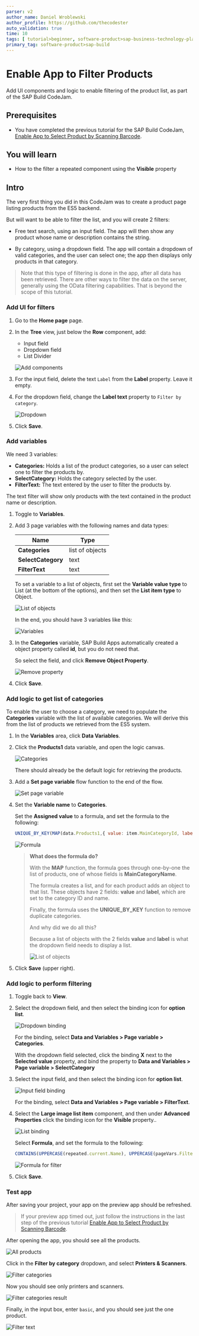```yaml
---
parser: v2
author_name: Daniel Wroblewski
author_profile: https://github.com/thecodester
auto_validation: true
time: 10
tags: [ tutorial>beginner, software-product>sap-business-technology-platform,software-product>sap-build, software-product>sap-build-apps--enterprise-edition, software-product>sap-build-process-automation]
primary_tag: software-product>sap-build
---
```

  

# Enable App to Filter Products 
<!-- description --> Add UI components and logic to enable filtering of the product list, as part of the SAP Build CodeJam. 



## Prerequisites
- You have completed the previous tutorial for the SAP Build CodeJam, [Enable App to Select Product by Scanning Barcode](codejam-11-scan-barcode).





## You will learn
- How to the filter a repeated component using the **Visible** property




## Intro
The very first thing you did in this CodeJam was to create a product page listing products from the ES5 backend.

But will want to be able to filter the list, and you will create 2 filters:

- Free text search, using an input field. The app will then show any product whose name or description contains the string.

- By category, using a dropdown field. The app will contain a dropdown of valid categories, and the user can select one; the app then displays only products in that category.

>Note that this type of filtering is done in the app, after all data has been retrieved. There are other ways to filter the data on the server, generally using the OData filtering capabilities. That is beyond the scope of this tutorial.




### Add UI for filters
1. Go to the **Home page** page.

2. In the **Tree** view, just below the **Row** component, add:

    - Input field
    - Dropdown field
    - List Divider

    ![Add components](ui1.png)

3. For the input field, delete the text `Label` from the **Label** property. Leave it empty. 

4. For the dropdown field, change the **Label text** property to `Filter by category`.

    ![Dropdown](ui2.png)

5. Click **Save**.







### Add variables
We need 3 variables:

- **Categories:** Holds a list of the product categories, so a user can select one to filter the products by.
- **SelectCategory:** Holds the category selected by the user.
- **FilterText:** The text entered by the user to filter the products by.

The text filter will show only products with the text contained in the product name or description.

1. Toggle to **Variables**.

2. Add 3 page variables with the following names and data types:

    | Name | Type |
    |-------|-------|
    | **Categories** | list of objects | 
    | **SelectCategory** | text |
    | **FilterText** | text |

    To set a variable to a list of objects, first set the **Variable value type** to List (at the bottom of the options), and then set the **List item type** to Object.

    ![List of objects](var1.png)

    In the end, you should have 3 variables like this:

    ![Variables](var2.png)

3. In the **Categories** variable, SAP Build Apps automatically created a object property called **id**, but you do not need that. 

    So select the field, and click **Remove Object Property**.

    ![Remove property](var3.png)

4. Click **Save**.






### Add logic to get list of categories
To enable the user to choose a category, we need to populate the **Categories** variable with the list of available categories. We will derive this from the list of products we retrieved from the ES5 system.

1. In the **Variables** area, click **Data Variables**.

2. Click the **Products1** data variable, and open the logic canvas.

    ![Categories](categories1.png)

    There should already be the default logic for retrieving the products.

3. Add a **Set page variable** flow function to the end of the flow.

    ![Set page variable](categories2.png)

4. Set the **Variable name** to **Categories**.

    Set the **Assigned value** to a formula, and set the formula to the following:

    ```JavaScript
    UNIQUE_BY_KEY(MAP(data.Products1,{ value: item.MainCategoryId, label: item.MainCategoryName}), "value") 
    ```

    ![Formula](categories3.png)
    
    >**What does the formula do?**
    >
    >With the **MAP** function, the formula goes through one-by-one the list of products, one of whose fields is **MainCategoryName**.
    >
    >The formula creates a list, and for each product adds an object to that list. These objects have 2 fields: **value** and **label**, which are set to the category ID and name.
    >
    >Finally, the formula uses the **UNIQUE_BY_KEY** function to remove duplicate categories.
    >
    >And why did we do all this?
    >
    >Because a list of objects with the 2 fields **value** and **label** is what the dropdown field needs to display a list.
    >
    >![List of objects](categories4.png)

5. Click **Save** (upper right).





### Add logic to perform filtering 
1. Toggle back to **View**.

2. Select the dropdown field, and then select the binding icon for **option list**.

    ![Dropdown binding](logic1.png)

    For the binding, select **Data and Variables > Page variable > Categories**.

    With the dropdown field selected, click the binding **X** next to the **Selected value** property, and bind the property to **Data and Variables > Page variable > SelectCategory**

3. Select the input field, and then select the binding icon for **option list**.

    ![Input field binding](logic1a.png)

    For the binding, select **Data and Variables > Page variable > FilterText**.

4. Select the **Large image list item** component, and then under **Advanced Properties** click the binding icon for the **Visible** property..

    ![List binding](logic2.png)

    Select **Formula**, and set the formula to the following:

    ```JavaScript
    CONTAINS(UPPERCASE(repeated.current.Name), UPPERCASE(pageVars.FilterText)) && IF(!IS_EMPTY(pageVars.SelectCategory),repeated.current.MainCategoryId == pageVars.SelectCategory, true)
    ```
 
    ![Formula for filter](logic3.png)

5. Click **Save**.











### Test app
After saving your project, your app on the preview app should be refreshed.

>If your preview app timed out, just follow the instructions in the last step of the previous tutorial [Enable App to Select Product by Scanning Barcode](codejam-11-scan-barcode).

After opening the app, you should see all the products.

![All products](test1.PNG)

Click in the **Filter by category** dropdown, and select **Printers & Scanners**. 

![Filter categories](test2.PNG)

Now you should see only printers and scanners.

![Filter categories result](test3.PNG)

Finally, in the input box, enter `basic`, and you should see just the one product.

![Filter text](test4.PNG)



